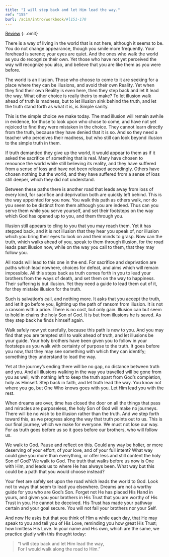 ```yaml
---
title: "I will step back and let Him lead the way."
ref: "155"
burl: /acim/intro/workbook/#l151-170
---
```


<a class="hide-review" href="/workbook/l173/#l155">Review</a>
{: .omit}

There is a way of living in the world that is not here, although it
seems to be. You do not change appearance, though you smile more
frequently. Your forehead is serene; your eyes are quiet. And the ones
who walk the world as you do recognize their own. Yet those who have not
yet perceived the way will recognize you also, and believe that you are
like them as you were before.

The world is an illusion. Those who choose to come to it are seeking for
a place where they can be illusions, and avoid their own Reality. Yet
when they find their own Reality is even here, then they step back and
let It lead the way. What other choice is really theirs to make? To let
illusion walk ahead of truth is madness, but to let illusion sink behind
the truth, and let the truth stand forth as what it is, is Simple
sanity.

This is the simple choice we make today. The mad illusion will remain
awhile in evidence, for those to look upon who chose to come, and have
not yet rejoiced to find they were mistaken in the choice. They cannot
learn directly from the truth, because they have denied that it is so.
And so they need a teacher who perceives their madness, but who still
can look beyond illusion to the simple truth in them.

If truth demanded they give up the world, it would appear to them as if
it asked the sacrifice of something that is real. Many have chosen to
renounce the world while still believing its reality, and they have
suffered from a sense of loss and have not been released accordingly.
Others have chosen nothing but the world, and they have suffered from a
sense of loss still deeper, which they did not understand.

Between these paths there is another road that leads away from loss of
every kind, for sacrifice and deprivation both are quickly left behind.
This is the way appointed for you now. You walk this path as others walk,
nor do you seem to be distinct from them although you are indeed. Thus
can you serve them while you serve yourself, and set their footsteps on
the way which God has opened up to you, and them through you.

Illusion still appears to cling to you that you may reach them. Yet it
has stepped back, and it is not illusion that they hear you speak of,
nor illusion which you bring their eyes to look on and their minds to
grasp. Now can the truth, which walks ahead of you, speak to them
through illusion, for the road leads past illusion now, while on the way
you call to them, that they may follow you.

All roads will lead to this one in the end. For sacrifice and
deprivation are paths which lead nowhere, choices for defeat, and aims
which will remain impossible. All this steps back as truth comes forth
in you to lead your brothers from the ways of death, and set them on the
way to happiness. Their suffering is but illusion. Yet they need a guide
to lead them out of it, for they mistake illusion for the truth.

Such is salvation’s call, and nothing more. It asks that you accept the
truth, and let It go before you, lighting up the path of ransom from
illusion. It is not a ransom with a price. There is no cost, but only
gain. Illusion can but seem to hold in chains the holy Son of God. It is
but from illusions he is saved. As they step back he finds himself
again.

Walk safely now yet carefully, because this path is new to you. And you
may find that you are tempted still to walk ahead of truth, and let
illusions be your guide. Your holy brothers have been given you to
follow in your footsteps as you walk with certainty of purpose to the
truth. It goes before you now, that they may see something with which
they can identify; something they understand to lead the way.

Yet at the journey’s ending there will be no gap, no distance between
truth and you. And all illusions walking in the way you travelled will
be gone from you as well, with nothing left to keep the truth apart from
God’s completion, holy as Himself. Step back in faith, and let truth
lead the way. You know not where you go, but One Who knows goes with
you. Let Him lead you with the rest.

When dreams are over, time has closed the door on all the things that
pass and miracles are purposeless, the holy Son of God will make no
journeys. There will be no wish to be illusion rather than the truth.
And we step forth toward this, as we progress along the way that truth
points out to us. This is our final journey, which we make for everyone.
We must not lose our way. For as truth goes before us so it goes before
our brothers, who will follow us.

We walk to God. Pause and reflect on this. Could any way be holier, or
more deserving of your effort, of your love, and of your full intent?
What way could give you more than everything, or offer less and still
content the holy Son of God? We walk to God. The truth that walks before
us now is One with Him, and leads us to where He has always been. What
way but this could be a path that you would choose instead?

Your feet are safely set upon the road which leads the world to God.
Look not to ways that seem to lead you elsewhere. Dreams are not a
worthy guide for you who are God’s Son. Forget not He has placed His
Hand in yours, and given you your brothers in His Trust that you are
worthy of His Trust in you. He cannot be deceived. His Trust has made
your pathway certain and your goal secure. You will not fail your
brothers nor your Self.

And now He asks but that you think of Him a while each day, that He may
speak to you and tell you of His Love, reminding you how great His
Trust; how limitless His Love. In your name and His own, which are the
same, we practice gladly with this thought today:

> “I will step back and let Him lead the way,<br/>
> For I would walk along the road to Him.”

